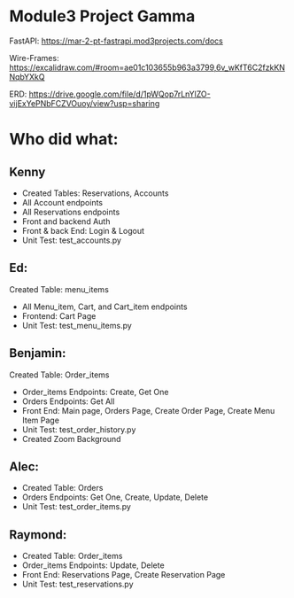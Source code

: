 # Module3 Project Gamma

FastAPI: https://mar-2-pt-fastrapi.mod3projects.com/docs

Wire-Frames: https://excalidraw.com/#room=ae01c103655b963a3799,6v_wKfT6C2fzkKNNqbYXkQ

ERD: https://drive.google.com/file/d/1pWQop7rLnYlZO-vijExYePNbFCZVOuoy/view?usp=sharing

# Who did what:
## Kenny
- Created Tables: Reservations, Accounts
- All Account endpoints
- All Reservations endpoints
- Front and backend Auth
- Front & back End: Login & Logout
- Unit Test: test_accounts.py
## Ed:
Created Table: menu_items
- All Menu_item, Cart, and Cart_item endpoints
- Frontend: Cart Page
- Unit Test: test_menu_items.py
## Benjamin:
Created Table: Order_items
- Order_items Endpoints: Create, Get One
- Orders Endpoints: Get All
- Front End: Main page, Orders Page, Create Order Page, Create Menu Item Page
- Unit Test: test_order_history.py
- Created Zoom Background
## Alec:
- Created Table: Orders
- Orders Endpoints: Get One, Create, Update, Delete
- Unit Test: test_order_items.py
## Raymond:
- Created Table: Order_items
- Order_items Endpoints: Update, Delete
- Front End: Reservations Page, Create Reservation Page
- Unit Test: test_reservations.py
